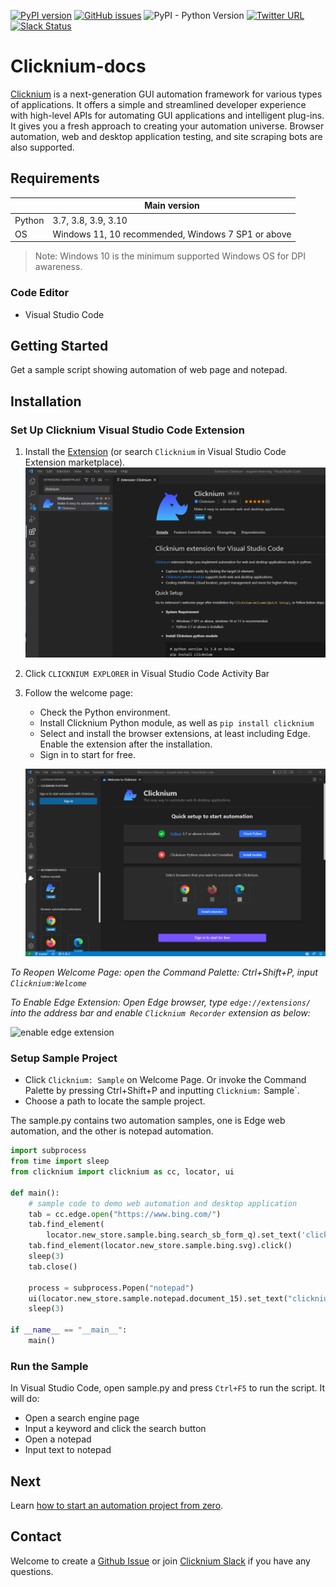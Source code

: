 <!--
 Licensed to the Apache Software Foundation (ASF) under one
 or more contributor license agreements.  See the NOTICE file
 distributed with this work for additional information
 regarding copyright ownership.  The ASF licenses this file
 to you under the Apache License, Version 2.0 (the
 "License"); you may not use this file except in compliance
 with the License.  You may obtain a copy of the License at

   http://www.apache.org/licenses/LICENSE-2.0

 Unless required by applicable law or agreed to in writing,
 software distributed under the License is distributed on an
 "AS IS" BASIS, WITHOUT WARRANTIES OR CONDITIONS OF ANY
 KIND, either express or implied.  See the License for the
 specific language governing permissions and limitations
 under the License.
-->

[![PyPI version](https://badge.fury.io/py/Clicknium.svg)](https://badge.fury.io/py/Clicknium)
[![GitHub issues](https://img.shields.io/github/issues/clicknium/clicknium-docs)](https://github.com/clicknium/clicknium-docs/issues)
![PyPI - Python Version](https://img.shields.io/pypi/pyversions/clicknium?style=flat-square)
[![Twitter URL](https://img.shields.io/twitter/url?style=social&url=https%3A%2F%2Ftwitter.com%2Fclicknium)](https://twitter.com/clicknium)
[![Slack Status](https://img.shields.io/badge/slack-join_chat-white.svg?logo=slack&style=social)](https://clicknium.slack.com/join/shared_invite/zt-1cfxsstw7-s0CeJdhyg5wQ1h7_KKc6QQ#/shared-invite/email)

# Clicknium-docs

[Clicknium](https://www.clicknium.com) is a next-generation GUI automation framework for various types of applications. It offers a simple and streamlined developer experience with high-level APIs for automating GUI applications and intelligent plug-ins. It gives you a fresh approach to creating your automation universe. Browser automation, web and desktop application testing, and site scraping bots are also supported.
## Requirements
|                     | Main version                 | 
|---------------------|------------------------------|
| Python              | 3.7, 3.8, 3.9, 3.10          | 
| OS                  | Windows 11, 10 recommended, Windows 7 SP1 or above|
>Note: Windows 10 is the minimum supported Windows OS for DPI awareness.    

### Code Editor
- Visual Studio Code

## Getting Started

Get a sample script showing automation of web page and notepad.

## Installation​
### Set Up Clicknium Visual Studio Code Extension
1. Install the [Extension](https://marketplace.visualstudio.com/items?itemName=ClickCorp.clicknium) (or search `Clicknium` in Visual Studio Code Extension marketplace).  
![VSCExtensions](./doc/img/vscextension.PNG)  
2. Click `CLICKNIUM EXPLORER` in Visual Studio Code Activity Bar
3. Follow the welcome page:
    - Check the Python environment.
    - Install Clicknium Python module, as well as `pip install clicknium`
    - Select and install the browser extensions, at least including Edge. Enable the extension after the installation. 
    - Sign in to start for free.   
    
    ![welcomepage](./doc/img/vscwelcome.PNG)

_To Reopen Welcome Page: open the Command Palette: Ctrl+Shift+P, input `Clicknium:Welcome`_

_To Enable Edge Extension: Open Edge browser, type `edge://extensions/` into the address bar and enable `Clicknium Recorder` extension as below:_

![enable edge extension](./doc/img/edge_extension_enable_on.png)  


### Setup Sample Project
- Click `Clicknium: Sample` on Welcome Page. Or invoke the Command Palette by pressing Ctrl+Shift+P and inputting `Clicknium:` Sample`.
- Choose a path to locate the sample project.

The sample.py contains two automation samples, one is Edge web automation, and the other is notepad automation.

```python
import subprocess
from time import sleep
from clicknium import clicknium as cc, locator, ui

def main():
    # sample code to demo web automation and desktop application
    tab = cc.edge.open("https://www.bing.com/")
    tab.find_element(
        locator.new_store.sample.bing.search_sb_form_q).set_text('clicknium')
    tab.find_element(locator.new_store.sample.bing.svg).click()
    sleep(3)
    tab.close()

    process = subprocess.Popen("notepad")
    ui(locator.new_store.sample.notepad.document_15).set_text("clicknium")
    sleep(3)

if __name__ == "__main__":
    main()
```

### Run the Sample
In Visual Studio Code, open sample.py and press `Ctrl+F5` to run the script. It will do: 
- Open a search engine page
- Input a keyword and click the search button
- Open a notepad
- Input text to notepad

## Next 
Learn [how to start an automation project from zero](./doc/tutorial/firstautomation.md).

## Contact
Welcome to create a [Github Issue](https://github.com/clicknium/clicknium-docs/issues) or join [Clicknium Slack](https://clicknium.slack.com/) if you have any questions.